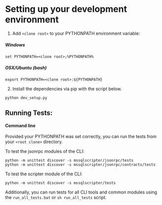 Setting up your development environment
========================================
1.  Add `<clone root>` to your PYTHONPATH environment variable:
  
  ##### Windows
  ```BatchFile
  set PYTHONPATH=<clone root>;%PYTHONPATH%
  ```
  
  ##### OSX/Ubuntu (bash)
  ```Shell
  export PYTHONPATH=<clone root>:${PYTHONPATH}
  ```
  
2.	Install the dependencies via pip with the script below.
  ```Shell
  python dev_setup.py
  ```
## Running Tests:
#### Command line
  Provided your PYTHONPATH was set correctly, you can run the tests from your `<root clone>` directory.

  To test the jsonrpc modules of the CLI:
  ```BatchFile
  python -m unittest discover -s mssqlscripter/jsonrpc/tests
  python -m unittest discover -s mssqlscripter/jsonrpc/contracts/tests
  ```
 
  To test the scripter module of the CLI:
  ```BatchFile
  python -m unittest discover -s mssqlscripter/tests
  ```

  Additionally, you can run tests for all CLI tools and common modules using the `run_all_tests.bat` or `sh run_all_tests` script.

